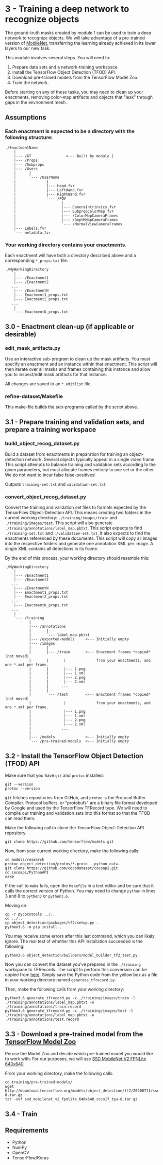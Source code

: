 # 3 - Training a deep network to recognize objects

The ground-truth masks created by module 1 can be used to train a deep network to recognize objects. We will take advantage of a pre-trained version of [MobileNet](https://arxiv.org/abs/1704.04861), transferring the learning already achieved in its lower layers to our new task.

This module involves several steps. You will need to:
1. Prepare data sets and a network-training workspace.
2. Install the TensorFlow Object Detection (TFOD) API.
3. Download pre-trained models from the TensorFlow Model Zoo.
4. Train the network.

Before starting on any of these tasks, you may need to clean up your enactments, removing color-map artifacts and objects that "leak" through gaps in the environment mesh.

## Assumptions

### Each enactment is expected to be a directory with the following structure:
```
./EnactmentName
    |
    |--- /GT                <--- Built by module 1
    |--- /Props
    |--- /Subprops
    |--- /Users
    |      |
    |      `--- /UserName
    |              |
    |              |--- Head.fvr
    |              |--- LeftHand.fvr
    |              |--- RightHand.fvr
    |              `--- /POV
    |                     |
    |                     |--- CameraIntrinsics.fvr
    |                     |--- SubpropColorMap.fvr
    |                     |--- /ColorMapCameraFrames
    |                     |--- /DepthMapCameraFrames
    |                     `--- /NormalViewCameraFrames
    |--- Labels.fvr
    `--- metadata.fvr
```
### Your working directory contains your enactments.

Each enactment will have both a directory described above and a corresponding `*_props.txt` file:
```
./MyWorkingDirectory
    |
    |--- /Enactment1
    |--- /Enactment2
   ...
    |--- /EnactmentN
    |--- Enactment1_props.txt
    |--- Enactment2_props.txt
   ...
    |
    `--- EnactmentN_props.txt
```

## 3.0 - Enactment clean-up (if applicable or desirable)

### edit_mask_artifacts.py

Use an interactive sub-program to clean up the mask artifacts. You must specify an enactment and an instance within that enactment. This script will then iterate over all masks and frames containing this instance and allow you to inspect/edit mask artifacts for that instance.

All changes are saved to an `*.editlist` file.

### refine-dataset/Makefile

This make-file builds the sub-programs called by the script above.

## 3.1 - Prepare training and validation sets, and prepare a training workspace

### build_object_recog_dataset.py

Build a dataset from enactments in preparation for training an object-detection network. Several objects typically appear in a single video frame. This script attempts to balance training and validation sets according to the given parameters, but must allocate frames entirely to one set or the other. We do not want to incur false false-positives!

Outputs `training-set.txt` and `validation-set.txt`

### convert_object_recog_dataset.py

Convert the training and validation set files to formats expected by the TensorFlow Object-Detection API. This means creating two folders in the current working directory: `./training/images/train` and `./training/images/test`. This script will also generate `./training/annotations/label_map.pbtxt`. This script expects to find `./training-set.txt` and `./validation-set.txt`. It also expects to find the enactments referenced by these documents. This script will copy all images into the respective folders and generate one annotation XML per image. A single XML contains all detections in its frame.

By the end of this process, your working directory should resemble this:

```
./MyWorkingDirectory
    |
    |--- /Enactment1
    |--- /Enactment2
   ...
    |--- /EnactmentN
    |--- Enactment1_props.txt
    |--- Enactment2_props.txt
   ...
    |--- EnactmentN_props.txt
   ...
    |
    `--- /training
           |
           |--- /annotations
           |       |
           |       `--- label_map.pbtxt
           |--- /exported-models     <--- Initially empty
           |--- /images
           |       |
           |       |--- /train       <--- Enactment frames *copied* (not moved)
           |       |       |              from your enactments, and one *.xml per frame.
           |       |       |--- 1.png
           |       |       |--- 1.xml
           |       |       |--- 2.png
           |       |       |--- 2.xml
           |       |      ...
           |       |
           |       `--- /test        <--- Enactment frames *copied* (not moved)
           |               |              from your enactments, and one *.xml per frame.
           |               |--- 1.png
           |               |--- 1.xml
           |               |--- 2.png
           |               |--- 2.xml
           |              ...
           |
           |--- /models              <--- Initially empty
           `--- /pre-trained-models  <--- Initially empty
```

## 3.2 - Install the TensorFlow Object Detection (TFOD) API

Make sure that you have `git` and `protoc` installed:
```
git --version
protoc --version
```

`git` fetches repositories from GitHub, and `protoc` is the Protocol Buffer Compiler. Protocol buffers, or "protobufs" are a binary file format developed by Google and used by the TensorFlow TFRecord type. We will need to compile our training and validation sets into this format so that the TFOD can read them.

Make the following call to clone the TensorFlow Object-Detection API repository.
```
git clone https://github.com/tensorflow/models.git
```

Now, from your current working directory, make the following calls:
```
cd models/research
protoc object_detection/protos/*.proto --python_out=.
git clone https://github.com/cocodataset/cocoapi.git
cd cocoapi/PythonAPI
make
```

If the call to `make` fails, open the `Makefile` in a text editor and be sure that it calls the correct version of Python. You may need to change `python` in lines 3 and 8 to `python3` or `python3.6`.

Moving on:

```
cp -r pycocotools ../..
cd ../..
cp object_detection/packages/tf2/setup.py .
python3.6 -m pip install .
```

You may receive some errors after this last command, which you can likely ignore. The real test of whether this API installation succeeded is the following:
```
python3.6 object_detection/builders/model_builder_tf2_test.py
```

Now you can convert the dataset you've prepared in the `./training` workspace to TFRecords.
The script to perform this conversion can be copied from [here](https://tensorflow-object-detection-api-tutorial.readthedocs.io/en/latest/training.html#create-tensorflow-records). Simply save the Python code from the yellow box as a file in your working directory named `generate_tfrecord.py`.

Then, make the following calls from your working directory:
```
python3.6 generate_tfrecord.py -x ./training/images/train -l ./training/annotations/label_map.pbtxt -o ./training/annotations/train.record
python3.6 generate_tfrecord.py -x ./training/images/test -l ./training/annotations/label_map.pbtxt -o ./training/annotations/test.record
```

## 3.3 - Download a pre-trained model from the [TensorFlow Model Zoo](https://github.com/tensorflow/models/blob/master/research/object_detection/g3doc/tf2_detection_zoo.md)

Peruse the Model Zoo and decide which pre-trained model you would like to work with. For our purposes, we will use [SSD MobileNet V2 FPNLite 640x640](http://download.tensorflow.org/models/object_detection/tf2/20200711/ssd_mobilenet_v2_fpnlite_640x640_coco17_tpu-8.tar.gz)

From your working directory, make the following calls:
```
cd training/pre-trained-models/
wget http://download.tensorflow.org/models/object_detection/tf2/20200711/ssd_mobilenet_v2_fpnlite_640x640_coco17_tpu-8.tar.gz
tar -xvf ssd_mobilenet_v2_fpnlite_640x640_coco17_tpu-8.tar.gz
```

## 3.4 - Train

## Requirements
- Python
- NumPy
- OpenCV
- TensorFlow/Keras
